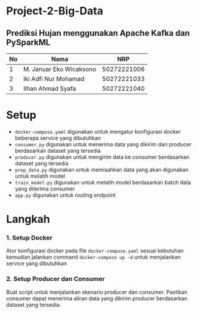 # Project-2-Big-Data
## Prediksi Hujan menggunakan Apache Kafka dan PySparkML

| No | Nama | NRP |
|---|---|---|
| 1 | M. Januar Eko Wicaksono | 50272221006 |
| 2 | Iki Adfi Nur Mohamad | 50272221033 |
| 3 | Ilhan Ahmad Syafa | 50272221040 |

# Setup
- `docker-compose.yaml` digunakan untuk mengatur konfigurasi docker beberapa service yang dibutuhkan
- `consumer.py` digunakan untuk menerima data yang dikirim dari producer berdasarkan dataset yang tersedia
- `producer.py` digunakan untuk mengirim data ke consumer berdasarkan dataset yang tersedia
- `prep_data.py` digunakan untuk memisahkan data yang akan digunakan untuk melatih model
- `train_model.py` digunakan untuk melatih model berdasarkan batch data yang diterima consumer
- `app.py` digunakan untuk routing endpoint

# Langkah
### 1. Setup Docker
Atur konfigurasi docker pada file `docker-compose.yaml` sesuai kebutuhan kemudian jalankan command `docker-compose up -d` untuk menjalankan service yang dibutuhkan

### 2. Setup Producer dan Consumer
Buat script untuk menjalankan skenario producer dan consumer. Pastikan consumer dapat menerima aliran data yang dikirim producer berdasarkan dataset yang tersedia.


